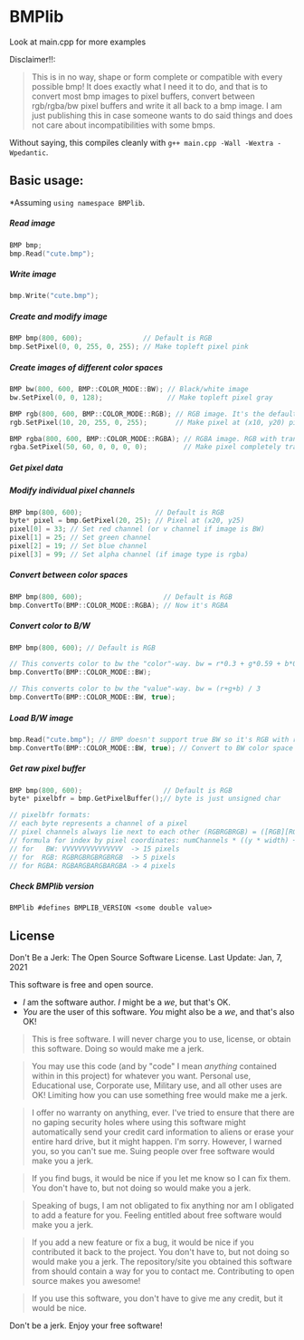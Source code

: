 # BMPlib
Look at main.cpp for more examples

Disclaimer!!:
> This is in no way, shape or form complete or compatible with every possible bmp!
> It does exactly what I need it to do, and that is to convert most bmp images to pixel buffers, convert between rgb/rgba/bw pixel buffers and write it all back to a bmp image.
> I am just publishing this in case someone wants to do said things and does not care about incompatibilities with some bmps.

Without saying, this compiles cleanly with `g++ main.cpp -Wall -Wextra -Wpedantic`.

## Basic usage:
*Assuming `using namespace BMPlib`.

##### Read image
```c++
BMP bmp;
bmp.Read("cute.bmp");
```

##### Write image
```c++
bmp.Write("cute.bmp");
```

##### Create and modify image
```c++
BMP bmp(800, 600);               // Default is RGB
bmp.SetPixel(0, 0, 255, 0, 255); // Make topleft pixel pink
```

##### Create images of different color spaces
```c++
BMP bw(800, 600, BMP::COLOR_MODE::BW); // Black/white image
bw.SetPixel(0, 0, 128);                // Make topleft pixel gray

BMP rgb(800, 600, BMP::COLOR_MODE::RGB); // RGB image. It's the default color space tho..
rgb.SetPixel(10, 20, 255, 0, 255);       // Make pixel at (x10, y20) pink

BMP rgba(800, 600, BMP::COLOR_MODE::RGBA); // RGBA image. RGB with transparency
rgba.SetPixel(50, 60, 0, 0, 0, 0);         // Make pixel completely transparent
```

##### Get pixel data
##### Modify individual pixel channels
```c++
BMP bmp(800, 600);                  // Default is RGB
byte* pixel = bmp.GetPixel(20, 25); // Pixel at (x20, y25)
pixel[0] = 33; // Set red channel (or v channel if image is BW)
pixel[1] = 25; // Set green channel
pixel[2] = 19; // Set blue channel
pixel[3] = 99; // Set alpha channel (if image type is rgba)
```

##### Convert between color spaces
```c++
BMP bmp(800, 600);                    // Default is RGB
bmp.ConvertTo(BMP::COLOR_MODE::RGBA); // Now it's RGBA
```

##### Convert color to B/W
```c++
BMP bmp(800, 600); // Default is RGB

// This converts color to bw the "color"-way. bw = r*0.3 + g*0.59 + b*0.11
bmp.ConvertTo(BMP::COLOR_MODE::BW);

// This converts color to bw the "value"-way. bw = (r+g+b) / 3
bmp.ConvertTo(BMP::COLOR_MODE::BW, true);
```

##### Load B/W image
```c++
bmp.Read("cute.bmp"); // BMP doesn't support true BW so it's RGB with redundant channels
bmp.ConvertTo(BMP::COLOR_MODE::BW, true); // Convert to BW color space to save memory. Also pass "true" for "non-color-data" (like, a PBR map).
```

##### Get raw pixel buffer
```c++
BMP bmp(800, 600);                    // Default is RGB
byte* pixelbfr = bmp.GetPixelBuffer();// byte is just unsigned char

// pixelbfr formats:
// each byte represents a channel of a pixel
// pixel channels always lie next to each other (RGBRGBRGB) = ([RGB][RGB][RGB])
// formula for index by pixel coordinates: numChannels * ((y * width) + x); (always points to the first byte)
// for   BW: VVVVVVVVVVVVVVV  -> 15 pixels
// for  RGB: RGBRGBRGBRGBRGB  -> 5 pixels
// for RGBA: RGBARGBARGBARGBA -> 4 pixels
```

##### Check BMPlib version
```
BMPlib #defines BMPLIB_VERSION <some double value>
```

## License
Don't Be a Jerk: The Open Source Software License.
Last Update: Jan, 7, 2021

This software is free and open source.

- *I* am the software author. *I* might be a *we*, but that's OK.
- *You* are the user of this software. *You* might also be a *we*, and that's also OK!

> This is free software.  I will never charge you to use, license, or obtain this software.  Doing so would make me a jerk.

> You may use this code (and by "code" I mean *anything* contained within in this project) for whatever you want.  Personal use, Educational use, Corporate use, Military use, and all other uses are OK!  Limiting how you can use something free would make me a jerk.

> I offer no warranty on anything, ever.  I've tried to ensure that there are no gaping security holes where using this software might automatically send your credit card information to aliens or erase your entire hard drive, but it might happen.  I'm sorry.  However, I warned you, so you can't sue me.  Suing people over free software would make you a jerk.

> If you find bugs, it would be nice if you let me know so I can fix them.  You don't have to, but not doing so would make you a jerk.

> Speaking of bugs, I am not obligated to fix anything nor am I obligated to add a feature for you.  Feeling entitled about free software would make you a jerk.

> If you add a new feature or fix a bug, it would be nice if you contributed it back to the project.  You don't have to, but not doing so would make you a jerk.   The repository/site you obtained this software from should contain a way for you to contact me.  Contributing to open source makes you awesome!

> If you use this software, you don't have to give me any credit, but it would be nice.

Don't be a jerk.
Enjoy your free software!
